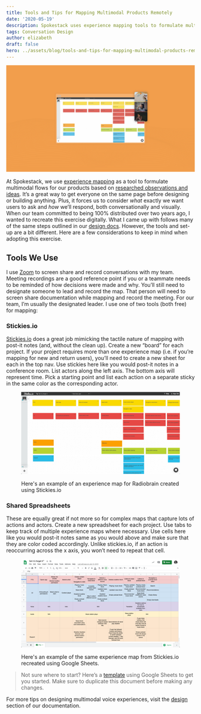 ```yaml
---
title: Tools and Tips for Mapping Multimodal Products Remotely
date: '2020-05-19'
description: Spokestack uses experience mapping tools to formulate multimodal flows for our products based on researched observations and ideas. Explore our toolset.
tags: Conversation Design
author: elizabeth
draft: false
hero: ../assets/blog/tools-and-tips-for-mapping-multimodal-products-remotely/ux-mapping-hero.png
---
```


![Tools and Tips for Mapping Multimodal Products Remotely](../assets/blog/tools-and-tips-for-mapping-multimodal-products-remotely/ux-mapping-hero.png)

At Spokestack, we use [experience mapping](/docs/design/map-out-integration) as a tool to formulate multimodal flows for our products based on [researched observations and ideas](/blog/user-research-for-voice-experiences). It’s a great way to get everyone on the same page before designing or building anything. Plus, it forces us to consider _what_ exactly we want users to ask and _how_ we’ll respond, both conversationally and visually. When our team committed to being 100% distributed over two years ago, I wanted to recreate this exercise digitally. What I came up with follows many of the same steps outlined in our [design docs](/docs/design/getting-started). However, the tools and set-up are a bit different. Here are a few considerations to keep in mind when adopting this exercise.

## Tools We Use

I use [Zoom](https://zoom.us/) to screen share and record conversations with my team. Meeting recordings are a good reference point if you or a teammate needs to be reminded of how decisions were made and why. You’ll still need to designate someone to lead and record the map. That person will need to screen share documentation while mapping and record the meeting. For our team, I’m usually the designated leader. I use one of two tools (both free) for mapping:

### Stickies.io

[Stickies.io](https://stickies.io/) does a great job mimicking the tactile nature of mapping with post-it notes (and, without the clean up). Create a new “board” for each project. If your project requires more than one experience map (i.e. if you’re mapping for new and return users), you’ll need to create a new sheet for each in the top nav. Use stickies here like you would post-it notes in a conference room. List actors along the left axis. The bottom axis will represent time. Pick a starting point and list each action on a separate sticky in the same color as the corresponding actor.

<figure>

![Stickies.io](../assets/blog/tools-and-tips-for-mapping-multimodal-products-remotely/ux-mapping-stickies.png)

<figcaption>Here's an example of an experience map for Radiobrain created using Stickies.io</figcaption>
</figure>

### Shared Spreadsheets

These are equally great if not more so for complex maps that capture lots of actions and actors. Create a new spreadsheet for each project. Use tabs to keep track of multiple experience maps where necessary. Use cells here like you would post-it notes same as you would above and make sure that they are color coded accordingly. Unlike stickies.io, if an action is reoccurring across the x axis, you won’t need to repeat that cell.

<figure>

![Google Spreadsheets](../assets/blog/tools-and-tips-for-mapping-multimodal-products-remotely/ux-mapping-google-sheet.png)

<figcaption>Here's an example of the same experience map from Stickies.io recreated using Google Sheets.</figcaption>
</figure>

> Not sure where to start? Here’s a [template](https://docs.google.com/spreadsheets/d/1epKA1i_2Cbb8sCEnV_D1mHl4VHfdJhY7-EXZGIrPjbM/edit?usp=sharing) using Google Sheets to get you started. Make sure to duplicate this document before making any changes.

For more tips on designing multimodal voice experiences, visit the [design](/docs/design/getting-started) section of our documentation.
